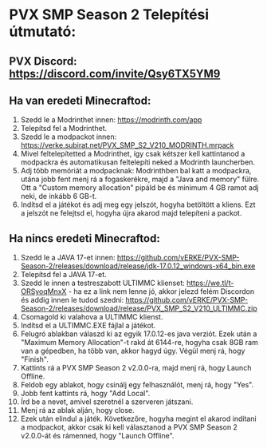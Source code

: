# PVX SMP Season 2 Telepítési útmutató:



## PVX Discord: https://discord.com/invite/Qsy6TX5YM9



## Ha van eredeti Minecraftod:
1. Szedd le a Modrinthet innen: https://modrinth.com/app
2. Telepítsd fel a Modrinthet.
3. Szedd le a modpackot innen: https://verke.subirat.net/PVX_SMP_S2_V210_MODRINTH.mrpack
4. Mivel feltelepítetted a Modrinthet, így csak kétszer kell kattintanod a modpackra és automatikusan feltelepíti neked a Modrinth launcherben.
5. Adj több memóriát a modpacknak: Modrinthben bal katt a modpackra, utána jobb fent menj rá a fogaskerékre, majd a "Java and memory" fülre. Ott a "Custom memory allocation" pipáld be és minimum 4 GB ramot adj neki, de inkább 6 GB-t.
6. Indítsd el a játékot és adj meg egy jelszót, hogyha betöltött a kliens. Ezt a jelszót ne felejtsd el, hogyha újra akarod majd telepíteni a packot.



## Ha nincs eredeti Minecraftod:
1. Szedd le a JAVA 17-et innen: https://github.com/vERKE/PVX-SMP-Season-2/releases/download/release/jdk-17.0.12_windows-x64_bin.exe
2. Telepítsd fel a JAVA 17-et.
3. Szedd le innen a testreszabott ULTIMMC klienset: https://we.tl/t-ORSyoqMnxX - ha ez a link nem lenne jó, akkor jelezd felém Discordon és addig innen le tudod szedni: https://github.com/vERKE/PVX-SMP-Season-2/releases/download/release/PVX_SMP_S2_V210_ULTIMMC.zip
4. Csomagold ki valahova a ULTIMMC klienst.
5. Indítsd el a ULTIMMC.EXE fájlal a játékot.
6. Felugró ablakban válaszd ki az egyik 17.0.12-es java verziót. Ezek után a "Maximum Memory Allocation"-t rakd át 6144-re, hogyha csak 8GB ram van a gépedben, ha több van, akkor hagyd úgy. Végül menj rá, hogy "Finish".
7. Kattints rá a PVX SMP Season 2 v2.0.0-ra, majd menj rá, hogy Launch Offline.
8. Feldob egy ablakot, hogy csinálj egy felhasználót, menj rá, hogy "Yes".
9. Jobb fent kattints rá, hogy "Add Local".
10. Írd be a nevet, amivel szeretnél a szerveren játszani.
11. Menj rá az ablak alján, hogy close.
12. Ezek után elindul a játék. Következőre, hogyha megint el akarod indítani a modpackot, akkor csak ki kell választanod a PVX SMP Season 2 v2.0.0-át és rámenned, hogy "Launch Offline".
